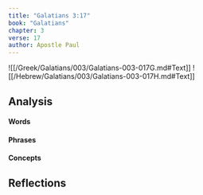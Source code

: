 ```yaml
---
title: "Galatians 3:17"
book: "Galatians"
chapter: 3
verse: 17
author: Apostle Paul
---
```

![[/Greek/Galatians/003/Galatians-003-017G.md#Text]]
![[/Hebrew/Galatians/003/Galatians-003-017H.md#Text]]

## Analysis

#### Words

#### Phrases

#### Concepts

## Reflections
